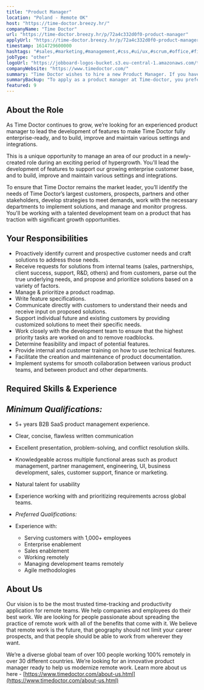 ```yaml
---
title: "Product Manager"
location: "Poland - Remote OK"
host: "https://time-doctor.breezy.hr/"
companyName: "Time Doctor"
url: "https://time-doctor.breezy.hr/p/72a4c332d0f0-product-manager"
applyUrl: "https://time-doctor.breezy.hr/p/72a4c332d0f0-product-manager/apply"
timestamp: 1614729600000
hashtags: "#sales,#marketing,#management,#css,#ui/ux,#scrum,#office,#finance,#monitoring"
jobType: "other"
logoUrl: "https://jobboard-logos-bucket.s3.eu-central-1.amazonaws.com/time-doctor"
companyWebsite: "https://www.timedoctor.com/"
summary: "Time Doctor wishes to hire a new Product Manager. If you have 5+ years B2B SaaS product management experience, consider applying."
summaryBackup: "To apply as a product manager at Time-doctor, you preferably need to have some knowledge of: #sales, #marketing, #css."
featured: 9
---
```


## About the Role

As Time Doctor continues to grow, we’re looking for an experienced product manager to lead the development of features to make Time Doctor fully enterprise-ready, and to build, improve and maintain various settings and integrations.

This is a unique opportunity to manage an area of our product in a newly-created role during an exciting period of hypergrowth. You'll lead the development of features to support our growing enterprise customer base, and to build, improve and maintain various settings and integrations.

To ensure that Time Doctor remains the market leader, you’ll identify the needs of Time Doctor’s largest customers, prospects, partners and other stakeholders, develop strategies to meet demands, work with the necessary departments to implement solutions, and manage and monitor progress. You'll be working with a talented development team on a product that has traction with significant growth opportunities.

## Your Responsibilities

*   Proactively identify current and prospective customer needs and craft solutions to address those needs.
*   Receive requests for solutions from internal teams (sales, partnerships, client success, support, R&D, others) and from customers, parse out the true underlying needs, and propose and prioritize solutions based on a variety of factors.
*   Manage & prioritize a product roadmap.
*   Write feature specifications.
*   Communicate directly with customers to understand their needs and receive input on proposed solutions.
*   Support individual future and existing customers by providing customized solutions to meet their specific needs.
*   Work closely with the development team to ensure that the highest priority tasks are worked on and to remove roadblocks.
*   Determine feasibility and impact of potential features.
*   Provide internal and customer training on how to use technical features.
*   Facilitate the creation and maintenance of product documentation.
*   Implement systems for smooth collaboration between various product teams, and between product and other departments.

## Required Skills & Experience

## _Minimum Qualifications:_

*   5+ years B2B SaaS product management experience.
*   Clear, concise, flawless written communication
*   Excellent presentation, problem-solving, and conflict resolution skills.
*   Knowledgeable across multiple functional areas such as product management, partner management, engineering, UI, business development, sales, customer support, finance or marketing.
*   Natural talent for usability
*   Experience working with and prioritizing requirements across global teams.

*   _Preferred Qualifications:_
*   Experience with:
    *   Serving customers with 1,000+ employees
    *   Enterprise enablement
    *   Sales enablement
    *   Working remotely
    *   Managing development teams remotely
    *   Agile methodologies

## About Us

Our vision is to be the most trusted time-tracking and productivity application for remote teams. We help companies and employees do their best work. We are looking for people passionate about spreading the practice of remote work with all of the benefits that come with it. We believe that remote work is the future, that geography should not limit your career prospects, and that people should be able to work from wherever they want.

We’re a diverse global team of over 100 people working 100% remotely in over 30 different countries. We’re looking for an innovative product manager ready to help us modernize remote work. Learn more about us here - [https://www.timedoctor.com/about-us.html](https://www.timedoctor.com/about-us.html)
